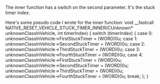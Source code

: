 The inner function has a switch on the second parameter. It's the stuck timer index.

Here's some pseudo code I wrote for the inner function:
void __fastcall NATIVE_RESET_VEHICLE_STUCK_TIMER_INNER(CUnknown* unknownClassInVehicle, int timerIndex)
{
 switch (timerIndex)
   {
 case 0:
       unknownClassInVehicle->FirstStuckTimer = (WORD)0u;
 case 1:
       unknownClassInVehicle->SecondStuckTimer = (WORD)0u;
    case 2:
       unknownClassInVehicle->ThirdStuckTimer = (WORD)0u;
 case 3:
       unknownClassInVehicle->FourthStuckTimer = (WORD)0u;
    case 4:
       unknownClassInVehicle->FirstStuckTimer = (WORD)0u;
     unknownClassInVehicle->SecondStuckTimer = (WORD)0u;
        unknownClassInVehicle->ThirdStuckTimer = (WORD)0u;
     unknownClassInVehicle->FourthStuckTimer = (WORD)0u;
        break;
    };
}